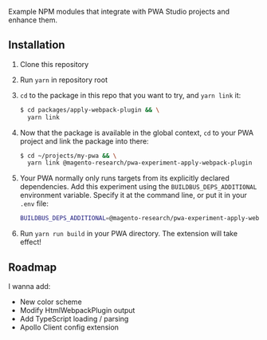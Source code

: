 Example NPM modules that integrate with PWA Studio projects and enhance them.

## Installation

1. Clone this repository

2. Run `yarn` in repository root

3. `cd` to the package in this repo that you want to try, and `yarn link` it:

    ```sh
    $ cd packages/apply-webpack-plugin && \
      yarn link
    ```

4. Now that the package is available in the global context, `cd` to your PWA project and link the package into there:

    ```sh
    $ cd ~/projects/my-pwa && \
      yarn link @magento-research/pwa-experiment-apply-webpack-plugin

    ```

5. Your PWA normally only runs targets from its explicitly declared dependencies. Add this experiment using the `BUILDBUS_DEPS_ADDITIONAL` environment variable. Specify it at the command line, or put it in your `.env` file:

    ```sh
    BUILDBUS_DEPS_ADDITIONAL=@magento-research/pwa-experiment-apply-webpack-plugin
    ```

6. Run `yarn run build` in your PWA directory. The extension will take effect!

## Roadmap

I wanna add:

-   New color scheme
-   Modify HtmlWebpackPlugin output
-   Add TypeScript loading / parsing
-   Apollo Client config extension
